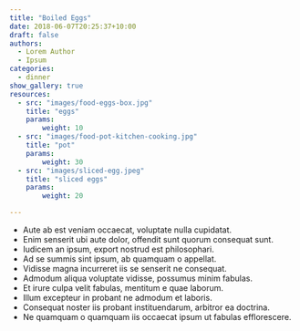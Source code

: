 ```yaml
---
title: "Boiled Eggs"
date: 2018-06-07T20:25:37+10:00
draft: false
authors: 
  - Lorem Author
  - Ipsum
categories: 
  - dinner
show_gallery: true
resources:
  - src: "images/food-eggs-box.jpg"
    title: "eggs"
    params:
        weight: 10
  - src: "images/food-pot-kitchen-cooking.jpg"
    title: "pot"
    params:
        weight: 30
  - src: "images/sliced-egg.jpeg"
    title: "sliced eggs"
    params:
        weight: 20

---
```


- Aute ab est veniam occaecat, voluptate nulla cupidatat. 
- Enim senserit ubi aute dolor, offendit sunt quorum consequat sunt. 
- Iudicem an ipsum, export nostrud est philosophari. 
- Ad se summis sint ipsum, ab quamquam o appellat. 
- Vidisse magna incurreret iis se senserit ne consequat. 
- Admodum aliqua voluptate vidisse, possumus minim fabulas. 
- Et irure culpa velit fabulas, mentitum e quae laborum. 
- Illum excepteur in probant ne admodum et laboris. 
- Consequat noster iis probant instituendarum, arbitror ea doctrina. 
- Ne quamquam o quamquam iis occaecat ipsum ut fabulas efflorescere.
